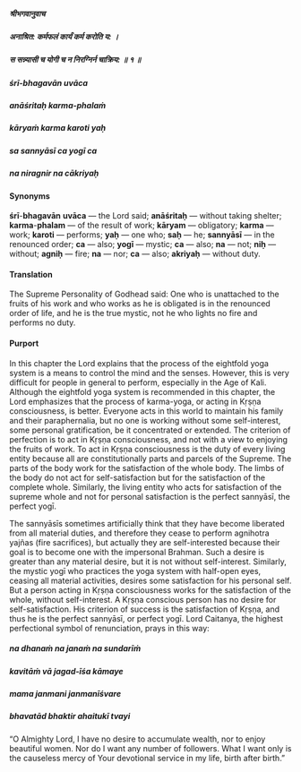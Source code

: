 ##### श्रीभगवानुवाच
##### अनाश्रित: कर्मफलं कार्यं कर्म करोति य: ।
##### स सन्न्यासी च योगी च न निरग्निर्न चाक्रिय: ॥ १ ॥

##### śrī-bhagavān uvāca
##### anāśritaḥ karma-phalaṁ
##### kāryaṁ karma karoti yaḥ
##### sa sannyāsī ca yogī ca
##### na niragnir na cākriyaḥ

#### Synonyms

**śrī**-**bhagavān** **uvāca** — the Lord said; **anāśritaḥ** — without taking shelter; **karma**-**phalam** — of the result of work; **kāryam** — obligatory; **karma** — work; **karoti** — performs; **yaḥ** — one who; **saḥ** — he; **sannyāsī** — in the renounced order; **ca** — also; **yogī** — mystic; **ca** — also; **na** — not; **niḥ** — without; **agniḥ** — fire; **na** — nor; **ca** — also; **akriyaḥ** — without duty.

#### Translation

The Supreme Personality of Godhead said: One who is unattached to the fruits of his work and who works as he is obligated is in the renounced order of life, and he is the true mystic, not he who lights no fire and performs no duty.

#### Purport

In this chapter the Lord explains that the process of the eightfold yoga system is a means to control the mind and the senses. However, this is very difficult for people in general to perform, especially in the Age of Kali. Although the eightfold yoga system is recommended in this chapter, the Lord emphasizes that the process of karma-yoga, or acting in Kṛṣṇa consciousness, is better. Everyone acts in this world to maintain his family and their paraphernalia, but no one is working without some self-interest, some personal gratification, be it concentrated or extended. The criterion of perfection is to act in Kṛṣṇa consciousness, and not with a view to enjoying the fruits of work. To act in Kṛṣṇa consciousness is the duty of every living entity because all are constitutionally parts and parcels of the Supreme. The parts of the body work for the satisfaction of the whole body. The limbs of the body do not act for self-satisfaction but for the satisfaction of the complete whole. Similarly, the living entity who acts for satisfaction of the supreme whole and not for personal satisfaction is the perfect sannyāsī, the perfect yogī.

The sannyāsīs sometimes artificially think that they have become liberated from all material duties, and therefore they cease to perform agnihotra yajñas (fire sacrifices), but actually they are self-interested because their goal is to become one with the impersonal Brahman. Such a desire is greater than any material desire, but it is not without self-interest. Similarly, the mystic yogī who practices the yoga system with half-open eyes, ceasing all material activities, desires some satisfaction for his personal self. But a person acting in Kṛṣṇa consciousness works for the satisfaction of the whole, without self-interest. A Kṛṣṇa conscious person has no desire for self-satisfaction. His criterion of success is the satisfaction of Kṛṣṇa, and thus he is the perfect sannyāsī, or perfect yogī. Lord Caitanya, the highest perfectional symbol of renunciation, prays in this way:

##### na dhanaṁ na janaṁ na sundarīṁ
##### kavitāṁ vā jagad-īśa kāmaye
##### mama janmani janmanīśvare
##### bhavatād bhaktir ahaitukī tvayi

“O Almighty Lord, I have no desire to accumulate wealth, nor to enjoy beautiful women. Nor do I want any number of followers. What I want only is the causeless mercy of Your devotional service in my life, birth after birth.”